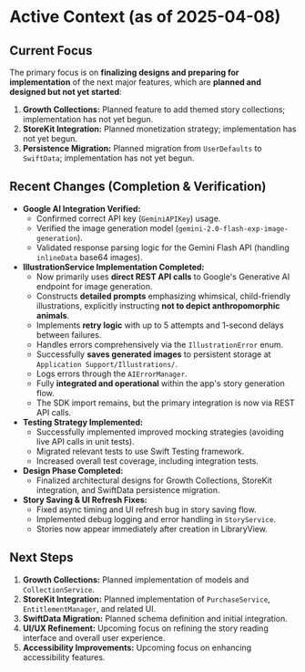 # Active Context (as of 2025-04-08)

## Current Focus
The primary focus is on **finalizing designs and preparing for implementation** of the next major features, which are **planned and designed but not yet started**:
1.  **Growth Collections:** Planned feature to add themed story collections; implementation has not yet begun.
2.  **StoreKit Integration:** Planned monetization strategy; implementation has not yet begun.
3.  **Persistence Migration:** Planned migration from `UserDefaults` to `SwiftData`; implementation has not yet begun.

## Recent Changes (Completion & Verification)

*   **Google AI Integration Verified:**
    *   Confirmed correct API key (`GeminiAPIKey`) usage.
    *   Verified the image generation model (`gemini-2.0-flash-exp-image-generation`).
    *   Validated response parsing logic for the Gemini Flash API (handling `inlineData` base64 images).
*   **IllustrationService Implementation Completed:**
    *   Now primarily uses **direct REST API calls** to Google's Generative AI endpoint for image generation.
    *   Constructs **detailed prompts** emphasizing whimsical, child-friendly illustrations, explicitly instructing **not to depict anthropomorphic animals**.
    *   Implements **retry logic** with up to 5 attempts and 1-second delays between failures.
    *   Handles errors comprehensively via the `IllustrationError` enum.
    *   Successfully **saves generated images** to persistent storage at `Application Support/Illustrations/`.
    *   Logs errors through the `AIErrorManager`.
    *   Fully **integrated and operational** within the app's story generation flow.
    *   The SDK import remains, but the primary integration is now via REST API calls.
*   **Testing Strategy Implemented:**
    *   Successfully implemented improved mocking strategies (avoiding live API calls in unit tests).
    *   Migrated relevant tests to use Swift Testing framework.
    *   Increased overall test coverage, including integration tests.
*   **Design Phase Completed:**
    *   Finalized architectural designs for Growth Collections, StoreKit integration, and SwiftData persistence migration.
*   **Story Saving & UI Refresh Fixes:**
    *   Fixed async timing and UI refresh bug in story saving flow.
    *   Implemented debug logging and error handling in `StoryService`.
    *   Stories now appear immediately after creation in LibraryView.

## Next Steps
1.  **Growth Collections:** Planned implementation of models and `CollectionService`.
2.  **StoreKit Integration:** Planned implementation of `PurchaseService`, `EntitlementManager`, and related UI.
3.  **SwiftData Migration:** Planned schema definition and initial integration.
4.  **UI/UX Refinement:** Upcoming focus on refining the story reading interface and overall user experience.
5.  **Accessibility Improvements:** Upcoming focus on enhancing accessibility features.

